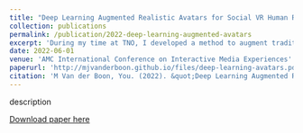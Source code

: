 ```yaml
---
title: "Deep Learning Augmented Realistic Avatars for Social VR Human Representation"
collection: publications
permalink: /publication/2022-deep-learning-augmented-avatars
excerpt: 'During my time at TNO, I developed a method to augment traditional blendschape-based avatars with deep learning style transfer.'
date: 2022-06-01
venue: 'AMC International Conference on Interactive Media Experiences'
paperurl: 'http://mjvanderboon.github.io/files/deep-learning-avatars.pdf'
citation: 'M Van der Boon, You. (2022). &quot;Deep Learning Augmented Realistic Avatars for Social VR Human Representation.&quot; <i>IMX'22: ACM International Conference on Interactive Media Experience</i>. 1(1).'
---
```

description

[Download paper here](http://mjvanderboon.github.io/files/deep-learning-avatars.pdf)
